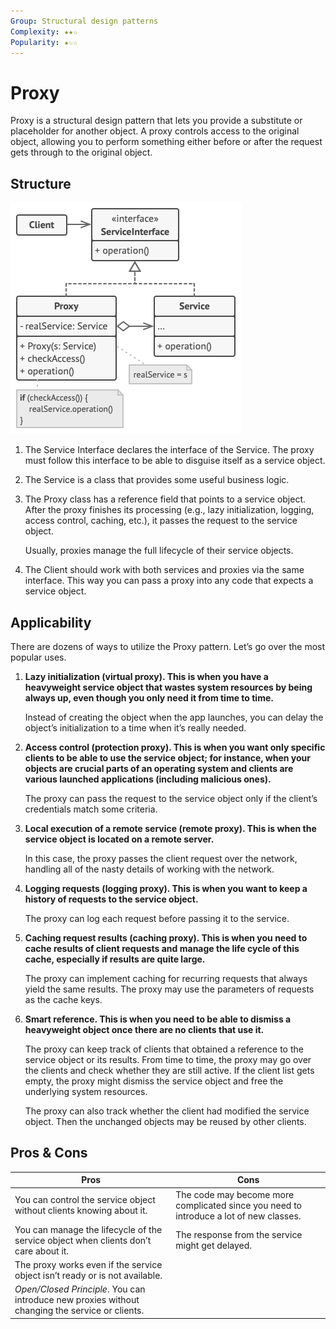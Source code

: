 ```yaml
---
Group: Structural design patterns
Complexity: ★★☆
Popularity: ★☆☆
---
```

# Proxy

Proxy is a structural design pattern that lets you provide a substitute or placeholder for another object. A proxy controls access to the original object, allowing you to perform something either before or after the request gets through to the original object.

## Structure

![Proxy](../../media/proxy.png)

1. The Service Interface declares the interface of the Service. The proxy must follow this interface to be able to disguise itself as a service object.
2. The Service is a class that provides some useful business logic.
3. The Proxy class has a reference field that points to a service object. After the proxy finishes its processing (e.g., lazy initialization, logging, access control, caching, etc.), it passes the request to the service object.

    Usually, proxies manage the full lifecycle of their service objects.

4. The Client should work with both services and proxies via the same interface. This way you can pass a proxy into any code that expects a service object.

## Applicability

There are dozens of ways to utilize the Proxy pattern. Let’s go over the most popular uses.

1. **Lazy initialization (virtual proxy). This is when you have a heavyweight service object that wastes system resources by being always up, even though you only need it from time to time.**

    Instead of creating the object when the app launches, you can delay the object’s initialization to a time when it’s really needed.

2. **Access control (protection proxy). This is when you want only specific clients to be able to use the service object; for instance, when your objects are crucial parts of an operating system and clients are various launched applications (including malicious ones).**

    The proxy can pass the request to the service object only if the client’s credentials match some criteria.

3. **Local execution of a remote service (remote proxy). This is when the service object is located on a remote server.**

    In this case, the proxy passes the client request over the network, handling all of the nasty details of working with the network.

4. **Logging requests (logging proxy). This is when you want to keep a history of requests to the service object.**

    The proxy can log each request before passing it to the service.

5. **Caching request results (caching proxy). This is when you need to cache results of client requests and manage the life cycle of this cache, especially if results are quite large.**

    The proxy can implement caching for recurring requests that always yield the same results. The proxy may use the parameters of requests as the cache keys.

6. **Smart reference. This is when you need to be able to dismiss a heavyweight object once there are no clients that use it.**

    The proxy can keep track of clients that obtained a reference to the service object or its results. From time to time, the proxy may go over the clients and check whether they are still active. If the client list gets empty, the proxy might dismiss the service object and free the underlying system resources.

    The proxy can also track whether the client had modified the service object. Then the unchanged objects may be reused by other clients.

## Pros & Cons

| Pros                                                                                            | Cons                                                                                   |
| ----------------------------------------------------------------------------------------------- | -------------------------------------------------------------------------------------- |
| You can control the service object without clients knowing about it.                            | The code may become more complicated since you need to introduce a lot of new classes. |
| You can manage the lifecycle of the service object when clients don’t care about it.            | The response from the service might get delayed.                                       |
| The proxy works even if the service object isn’t ready or is not available.                     |                                                                                        |
| *Open/Closed Principle*. You can introduce new proxies without changing the service or clients. |                                                                                        |